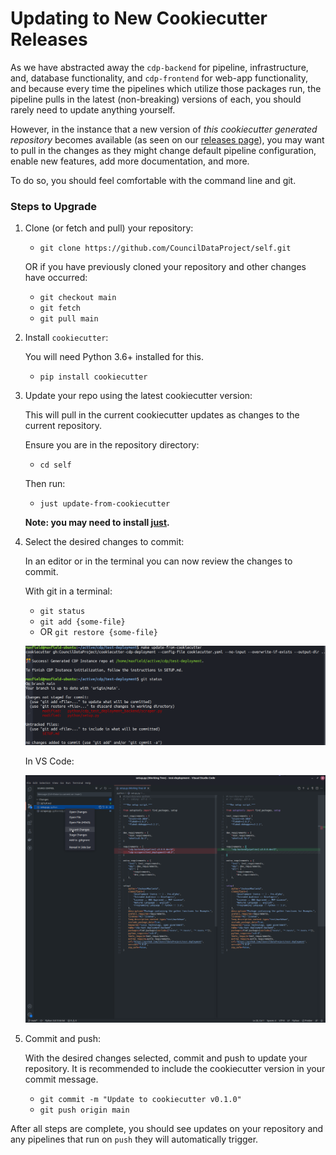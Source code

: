 # Updating to New Cookiecutter Releases

As we have abstracted away the `cdp-backend` for pipeline, infrastructure,
and, database functionality, and `cdp-frontend` for web-app functionality,
and because every time the pipelines which utilize those packages run, the
pipeline pulls in the latest (non-breaking) versions of each, you should
rarely need to update anything yourself.

However, in the instance that a new version of
_this cookiecutter generated repository_ becomes available
(as seen on our [releases page](https://github.com/CouncilDataProject/cookiecutter-cdp-deployment/releases)),
you may want to pull in the changes as they might change default pipeline configuration,
enable new features, add more documentation, and more.

To do so, you should feel comfortable with the command line and git.

### Steps to Upgrade

1. Clone (or fetch and pull) your repository:

    - `git clone https://github.com/CouncilDataProject/self.git`

    OR if you have previously cloned your repository and other changes have occurred:

    - `git checkout main`
    - `git fetch`
    - `git pull main`

2. Install `cookiecutter`:

    You will need Python 3.6+ installed for this.

    - `pip install cookiecutter`

3. Update your repo using the latest cookiecutter version:

    This will pull in the current cookiecutter updates as changes to the current
    repository.

    Ensure you are in the repository directory:

    - `cd self`

    Then run:

    - `just update-from-cookiecutter`

    **Note: you may need to install [just](https://github.com/casey/just#packages).**

4. Select the desired changes to commit:

    In an editor or in the terminal you can now review the changes to commit.

    With git in a terminal:

    - `git status`
    - `git add {some-file}`
    - OR `git restore {some-file}`

    ![screenshot of just update and resulting git status](./resources/update-and-git-status.png)

    In VS Code:

    ![screenshot of source control pane in vs code](./resources/vs-code-status.png)

5. Commit and push:

    With the desired changes selected, commit and push to update your repository.
    It is recommended to include the cookiecutter version in your commit message.

    - `git commit -m "Update to cookiecutter v0.1.0"`
    - `git push origin main`

After all steps are complete, you should see updates on your repository and
any pipelines that run on `push` they will automatically trigger.

